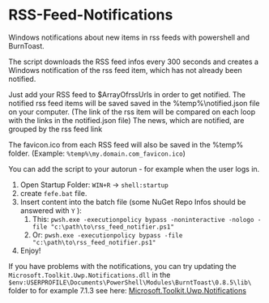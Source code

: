 # RSS-Feed-Notifications
Windows notifications about new items in rss feeds with powershell and BurnToast.

The script downloads the RSS feed infos every 300 seconds and creates a Windows notification of the rss feed item, which has not already been notified.

Just add your RSS feed to $ArrayOfrssUrls in order to get notified.
The notified rss feed items will be saved saved in the %temp%\notified.json file on your computer. 
(The link of the rss item will be compared on each loop with the links in the notified.json file)
The news, which are notified, are grouped by the rss feed link

The favicon.ico from each RSS feed will also be saved in the %temp% folder. (Example: `%temp%\my.domain.com_favicon.ico`)

You can add the script to your autorun - for example when the user logs in.

1. Open Startup Folder: `WIN+R` -> `shell:startup`
2. create `fefe.bat` file.
3. Insert content into the batch file (some NuGet Repo Infos should be answered with `Y` ): 
   1. This: `pwsh.exe -executionpolicy bypass -noninteractive -nologo -file "c:\path\to\rss_feed_notifier.ps1"`
   2. Or: `pwsh.exe -executionpolicy bypass -file "c:\path\to\rss_feed_notifier.ps1"`
4. Enjoy!


If you have problems with the notifications, you can try updating the `Microsoft.Toolkit.Uwp.Notifications.dll` in the `$env:USERPROFILE\Documents\PowerShell\Modules\BurntToast\0.8.5\lib\` folder to for example 7.1.3 
see here: [Microsoft.Toolkit.Uwp.Notifications](https://www.nuget.org/packages/Microsoft.Toolkit.Uwp.Notifications)


